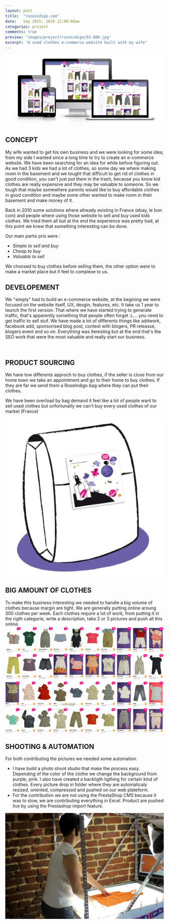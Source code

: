```yaml
---
layout: post
title:  "roseindigo.com"
date: 	Sep 28th, 2010 12:00:00am
categories: project
comments: true
preview: "images/project/roseindigo/01-800.jpg"
excerpt: "A used clothes e-commerce website built with my wife"
---
```


![Template image](/images/project/roseindigo/02b.jpg)

## CONCEPT

My wife wanted to get his own business and we were looking for some idea, from my side I wanted since a long time to try to create an e-commerce website. We have been searching for an idea for while before figuring out. As we had 3 kids we had a lot of clothes, so some day we where making room in the basement and we tought that difficult to get rid of clothes in good condition, you can't just put them in the trash, because you know kid clothes are really expensive and they may be valuable to someone. So we tough that maybe somewhere parents would like to buy affordable clothes in good condition and maybe some other wanted to make room in their basement and make money of it.

Back in 2010 some solutions where allready existing in France (ebay, le bon coin) and people where using those website to sell and buy used kids clothes. We tried them all but at the end the experience was pretty bad, at this point we knew that something interesting can be done.

Our main partis pris were : 

- *Simple to sell and buy*
- *Cheap to buy*
- *Valuable to sell*

We choosed to buy clothes before selling them, the other option were to make a market place but it feel to complexe to us.

## DEVELOPEMENT

We "simply" had to build an e-commerce website, at the begining we were focused on the website itself, UX, desgin, features, etc. It take us 1 year to launch the first version. That where we have started trying to generate traffic, that's apparently something that people often forget :).... you need to get traffic to sell stuf. We have made a lot of differents things like addwork, facebook add, sponsorised blog post, contest with blogers, PR releasse, blogers event and so on. Everything was iteresting but at the end that's the SEO work that were the most valuable and really start our business.

<br/>

<div class="uk-grid" data-uk-grid-margin="">
    <div class="uk-width-large-3-4 uk-width-medium-1-2 uk-width-small-1-1">
        <h2>PRODUCT SOURCING</h2>
        <p>We have tow differents approch to buy clothes, if the seller is close from our home town we take an appointment and go to their home to buy clothes. If they are far we send them a RoseIndigo bag where they can put their clothes.</p>
        <p>We have been overload by bag demand it feel like a lot of people want to sell used clothes but unfortunatly we can't buy every used clothes of our market (France)</p>
    </div>
    <div class="uk-width-large-1-4 uk-width-medium-1-2 uk-width-small-1-1">
         <img src="/images/project/roseindigo/05-800.jpg" class="uk-responsive-width">
    </div>
</div>

## BIG AMOUNT OF CLOTHES
To make this business interesting we needed to handle a big volume of clothes because margin are tight. We are generally putting online aroung 300 clothes per week. Each clothes require a lot of work, from putting it in the rigth categorie, write a description, take 2 or 3 pictures and push all this online.
![Template image](/images/project/roseindigo/04.jpg)


## SHOOTING & AUTOMATION

For both contributing the pictures we needed some automation. 

- I have build a photo shoot studio that make the process easy. Depending of the color of the clothe we change the background from purple, pink. I also have created a backligth ligthing for certain kind of clothes.
Every picture drop in folder where they are automaticaly resized, oriented, compressed and pushed on our web plateform.
- For the contribution we are not using the PrestaShop CMS because it was to slow, we are contributing everything in Excel. Product are pushed live by using the Prestashop import feature.

![Template image](/images/project/roseindigo/03.jpg)

<!-- ## ROLE

### *Technical solution*

I have explore all existing e-commerce solution available in 2010 and after experimenting differents option I finaly choose to use PrestaShop, mainly because it was free and modular.

### *UX*

Rework all the default prestashop templates to fit our needs, in 2014 I have rework all our template to make them responsive. I have re-create the chart, the checkout.

### *Front office*

I have create a UiKit a responsive theme for RoseIndigo using nodes, Less, Jade and Gulp.

### *Back office*

back office module developpement for automation, product import and promotions.

### *Photo studio*

Setup a photo studio capable of handeling 1000 picture per week. With backligth, background change and ligthing.



 -->











